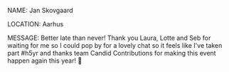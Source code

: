 NAME: Jan Skovgaard

LOCATION: Aarhus

MESSAGE: Better late than never! Thank you Laura, Lotte and Seb for waiting for me so I could pop by for a lovely chat so it feels like I've taken part #h5yr and thanks team Candid Contributions for making this event happen again this year! 🤩
